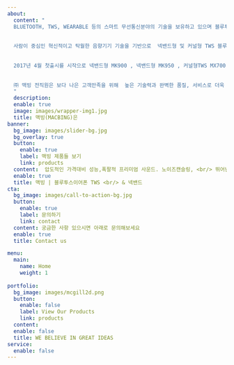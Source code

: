 ```yaml
---
about:
  content: "
  BLUETOOTH, TWS, WEARABLE 등의 스마트 무선통신분야의 기술을 보유하고 있으며 블루투스이어폰 분야에서 다년간 압도적 시장지위 및  최우수 고객만족 음향기기 전문업체입니다. 
  
  
  사람이 중심인 혁신적이고 탁월한 음향기기 기술을 기반으로  넥밴드형 및 커널형 TWS 블루투스이어폰을 연구개발하여 많은 소비자들의 사랑을 받고 있습니다. 
  
  
  2017년 4월 첫출시를 시작으로 넥밴드형 MK900 , 넥밴드형 MK950 , 커널형TWS MX700, 커널형 TWS MX730등 다양한 제품을 출시하여 소비자 사랑을 받고 있습니다. 
  
  
  ㈜ 맥빙 전직원은 보다 나은 고객만족을 위해  높은 기술력과 완벽한 품질, 서비스로 더욱 노력하겠습니다  또한 온라인 서비스환경  및 고객가치 극대화 실현을 위해 앞으로도 지속적 혁신활동을 전개할것입니다. 
  "
  description: 
  enable: true
  image: images/wrapper-img1.jpg
  title: 맥빙(MACBING)은 
banner:
  bg_image: images/slider-bg.jpg
  bg_overlay: true
  button:
    enable: true
    label: 맥빙 제품들 보기
    link: products
  content:  압도적인 가격대비 성능,폭팔적 프리미엄 사운드. 노이즈캔슬링, <br/> 뛰어난 휴대성, 꺼내는 순간 자동 블루투스 연결/페어링, 양쪽 스테리어 통화 가능.
  enable: true
  title: 맥빙 | 블루투스이어폰 TWS <br/> & 넥밴드
cta:
  bg_image: images/call-to-action-bg.jpg
  button:
    enable: true
    label: 문의하기 
    link: contact
  content: 궁금한 사항 있으시면 아래로 문의해보세요 
  enable: true
  title: Contact us

menu:
  main:
    name: Home
    weight: 1
    
portfolio:
  bg_image: images/mcgill2d.png
  button:
    enable: false
    label: View Our Products
    link: products
  content: 
  enable: false
  title: WE BELIEVE IN GREAT IDEAS
service:
  enable: false
---
```


